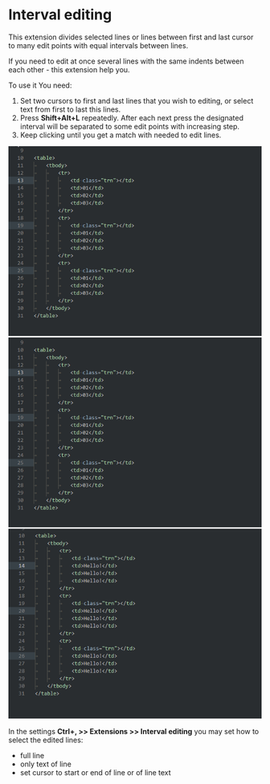 # Interval editing

This extension divides selected lines or lines between first and last cursor to many edit points with equal intervals between lines.

If you need to edit at once several lines with the same indents between each other - this extension help you.

To use it You need:
1. Set two cursors to first and last lines that you wish to editing, or select text from first to last this lines.
2. Press **Shift+Alt+L** repeatedly.
After each next press the designated interval will be separated to some edit points with increasing step.
3. Keep clicking until you get a match with needed to edit lines.

![Demo](./IMG/interval-editing-01.gif)
![Demo](./IMG/interval-editing-02.gif)
![Demo](./IMG/interval-editing-03.gif)

In the settings **Ctrl+, >> Extensions >> Interval editing** you may set how to select the edited lines:
- full line
- only text of line
- set cursor to start or end of line or of line text
